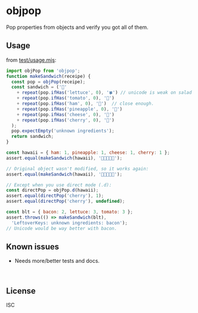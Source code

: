﻿
<!--#echo json="package.json" key="name" underline="=" -->
objpop
======
<!--/#echo -->

<!--#echo json="package.json" key="description" -->
Pop properties from objects and verify you got all of them.
<!--/#echo -->


Usage
-----

from [test/usage.mjs](test/usage.mjs):

<!--#include file="test/usage.mjs" transform="mjsUsageDemo1802" -->
<!--#verbatim lncnt="32" -->
```javascript
import objPop from 'objpop';
function makeSandwich(receipe) {
  const pop = objPop(receipe);
  const sandwich = ('🍞'
    + repeat(pop.ifHas('lettuce', 0), '🍀') // unicode is weak on salad.
    + repeat(pop.ifHas('tomato', 0), '🍅')
    + repeat(pop.ifHas('ham', 0), '🍗')  // close enough.
    + repeat(pop.ifHas('pineapple', 0), '🍍')
    + repeat(pop.ifHas('cheese', 0), '🧀')
    + repeat(pop.ifHas('cherry', 0), '🍒')
  );
  pop.expectEmpty('unknown ingredients');
  return sandwich;
}

const hawaii = { ham: 1, pineapple: 1, cheese: 1, cherry: 1 };
assert.equal(makeSandwich(hawaii), '🍞🍗🍍🧀🍒');

// Original object wasn't modified, so it works again:
assert.equal(makeSandwich(hawaii), '🍞🍗🍍🧀🍒');

// Except when you use direct mode (.d):
const directPop = objPop.d(hawaii);
assert.equal(directPop('cherry'), 1);
assert.equal(directPop('cherry'), undefined);

const blt = { bacon: 2, lettuce: 3, tomato: 3 };
assert.throws(() => makeSandwich(blt),
  'LeftoverKeys: unknown ingredients: bacon');
// Unicode would be way better with bacon.
```
<!--/include-->



<!--#toc stop="scan" -->



Known issues
------------

* Needs more/better tests and docs.




&nbsp;


License
-------
<!--#echo json="package.json" key=".license" -->
ISC
<!--/#echo -->
